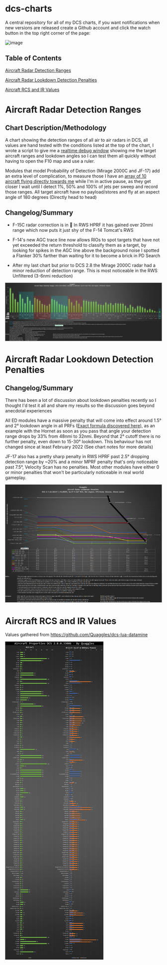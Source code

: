 # dcs-charts

A central repository for all of my DCS charts, if you want notifications when new versions are released create a Github account and click the watch button in the top right corner of the page:

![image](https://user-images.githubusercontent.com/8382945/210178949-51f73346-8842-42b4-ae86-75b22b656757.png)

## Table of Contents

[Aircraft Radar Detection Ranges](https://github.com/Quaggles/dcs-charts#aircraft-radar-detection-ranges)

[Aircraft Radar Lookdown Detection Penalties](https://github.com/Quaggles/dcs-charts#aircraft-radar-lookdown-detection-penalties)

[Aircraft RCS and IR Values](https://github.com/Quaggles/dcs-charts#aircraft-rcs-and-ir-values)

# Aircraft Radar Detection Ranges

## Chart Description/Methodology

A chart showing the detection ranges of all air to air radars in DCS, all values are hand tested with the conditions listed at the top of the chart, I wrote a script to give me a [realtime debug window](https://cdn.discordapp.com/attachments/287928410687406080/1035942996622979082/unknown.png) showing me the target aircraft ranges and lookdown angles so I can test them all quickly without having to open the F10 map and use a ruler.

Modules that model Probability of Detection (Mirage 2000C and JF-17) add an extra level of complication, to measure those I have an [array of 10 aircraft flying directly towards me](https://cdn.discordapp.com/attachments/287928410687406080/1035943238256836628/unknown.png) while I'm in active pause, as they get closer I wait until I detect 1%, 50% and 100% of jets per sweep and record those ranges. All target aircraft have no payload/stores and fly at an aspect angle of 180 degrees (Directly head to head)

## Changelog/Summary

* F-15C radar correction is in 🎉 In RWS HPRF it has gained over 20nmi range which now puts it just shy of the F-14 Tomcat's RWS

* F-14's new AGC trace line now allows RIOs to spot targets that have not yet exceeded the return threshold to classify them as a target, by looking for spikes in the AGC line above the background noise I spotted a Flanker 30% farther than waiting for it to become a brick in PD Search

* After my last chart but prior to DCS 2.8 the Mirage 2000C radar had a minor reduction of detection range. This is most noticeable in the RWS Unfiltered (3-6nmi reduction)

![Aircraft Radar Detection Ranges](Aircraft%20Radar%20Detection%20Ranges/Quaggles%20Aircraft%20Radar%20Detection%20Ranges%202.8.0.32066.png)

# Aircraft Radar Lookdown Detection Penalties

## Changelog/Summary

There has been a lot of discussion about lookdown penalties recently so I thought I'd test it all and share my results so the discussion goes beyond anecdotal experiences

All ED modules have a massive penalty that will come into effect around 1.5° and 2° lookdown angle in all PRFs ([Exact formula discovered here](https://www.reddit.com/r/hoggit/comments/who13a/dcs_2716_aircraft_radar_lookdown_penalties_chart/ij7du4h/)), as an example with the Hornet as soon as you pass that angle your detection range drops by 33% from 48nmi to 32nmi. Beyond that 2° cutoff there is no further penalty, even down to 15-30° lookdown. This behaviour has not changed since at least February 2022 (See chart notes for more details)

JF-17 also has a pretty sharp penalty in RWS HPRF past 2.5° dropping detection range by ~20% and a minor MPRF penalty that's only noticeable past 7.5°, Velocity Scan has no penalties. Most other modules have either 0 or minor penalties that won't be particularly noticeable in real world gameplay.

![Aircraft Radar Detection Ranges](Aircraft%20Radar%20Lookdown%20Penalties/Quaggles%20Aircraft%20Radar%20Lookdown%20Detection%20Penalties%202.7.16.28157.png)

# Aircraft RCS and IR Values

Values gathered from https://github.com/Quaggles/dcs-lua-datamine

![Aircraft Radar Detection Ranges](Aircraft%20RCS%20and%20IR%20Values/Quaggles%20Aircraft%20RCS%20and%20IR%20Values%202.8.0.33006.png)
